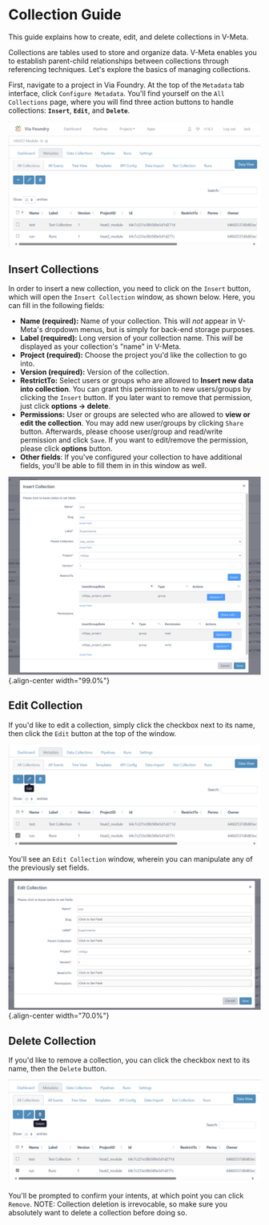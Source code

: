 # Collection Guide

This guide explains how to create, edit, and delete collections in V-Meta.

Collections are tables used to store and organize data. V-Meta enables you to establish parent-child relationships between collections through referencing techniques. Let's explore the basics of managing collections.

First, navigate to a project in Via Foundry. At the top of the `Metadata` tab interface, click `Configure Metadata`. You'll find yourself on the `All Collections` page, where you will find three action buttons to handle collections: **`Insert`**, **`Edit`**, and **`Delete`**.

![image](../images/foundry_all_collections.png)


## Insert Collections

In order to insert a new collection, you need to click on the `Insert`
button, which will open the `Insert Collection` window, as shown below. Here, you can fill in the
following fields:

-   **Name (required):** Name of your collection. This will *not* appear in V-Meta's dropdown menus, but is simply for back-end storage purposes.
-   **Label (required):** Long version of your collection name. This *will* be displayed as your collection's "name" in V-Meta.
-   **Project (required):** Choose the project you'd like the collection to go into.
-   **Version (required):** Version of the collection.
-   **RestrictTo:** Select users or groups who are allowed to
    **Insert new data into collection**. You can grant this permission to new users/groups
    by clicking the `Insert` button. If you later want to remove that
    permission, just click **options -\> delete**.
-   **Permissions:** User or groups are selected who are allowed to
    **view or edit the collection**. You may add new user/groups by
    clicking `Share` button. Afterwards, please choose user/group and
    read/write permission and click `Save`. If you want to
    edit/remove the permission, please click **options** button.
-   **Other fields**: If you've configured your collection to have additional fields, you'll be able to fill them in in this window as well.

![image](../images/collections_insert.png){.align-center width="99.0%"}

## Edit Collection

If you'd like to edit a collection, simply click the checkbox next to its name, then click the `Edit` button at the top of the window. 

![image](../images/metadata_select_edit.png)

You'll see an `Edit Collection` window, wherein you can manipulate any of the previously set fields.

![image](../images/collections_edit.png){.align-center width="70.0%"}

## Delete Collection

If you'd like to remove a collection, you can click the checkbox next to its name, then the `Delete` button. 

![image](../images/metadata_select_delete.png)

You'll be prompted to confirm your intents, at which point you can click `Remove`. NOTE: Collection deletion is irrevocable, so make sure you absolutely want to delete a collection before doing so.

